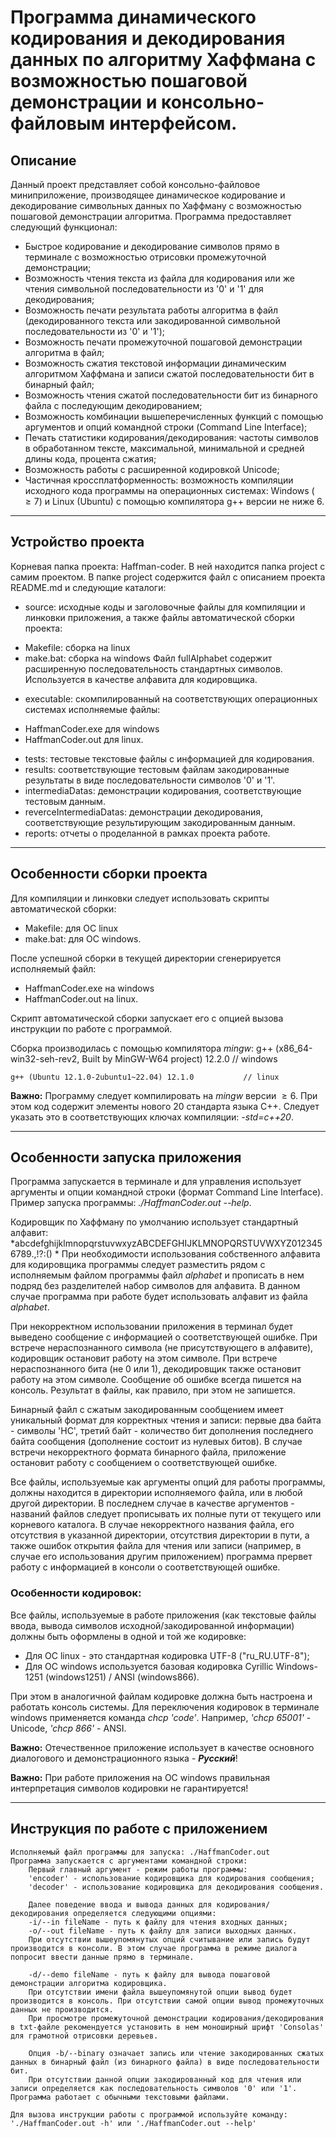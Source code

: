 # Программа динамического кодирования и декодирования данных по алгоритму Хаффмана с возможностью пошаговой демонстрации и консольно-файловым интерфейсом.

## Описание

Данный проект представляет собой консольно-файловое миниприложение, производящее динамическое кодирование и декодирование символьных данных 
по Хаффману с возможностью пошаговой демонстрации алгоритма. Программа предоставляет следующий функционал:

- Быстрое кодирование и декодирование символов прямо в терминале с возможностью отрисовки промежуточной демонстрации;
- Возможность чтения текста из файла для кодирования или же чтения символьной последовательности из '0' и '1' для декодирования;
- Возможность печати результата работы алгоритма в файл (декодированного текста или закодированной символьной последовательности из '0' и '1');
- Возможность печати промежуточной пошаговой демонстрации алгоритма в файл;
- Возможность сжатия текстовой информации динамическим алгоритмом Хаффмана и записи сжатой последовательности бит в бинарный файл;
- Возможность чтения сжатой последовательности бит из бинарного файла с последующим декодированием;
- Возможность комбинации вышеперечисленных функций с помощью аргументов и опций командной строки (Command Line Interface);
- Печать статистики кодирования/декодирования: частоты символов в обработанном тексте, максимальной, минимальной и средней длины кода, процента сжатия;
- Возможность работы с расширенной кодировкой Unicode;
- Частичная кроссплатформенность: возможность компиляции исходного кода программы на операционных системах: Windows ($\geq 7$) и Linux (Ubuntu) с помощью компилятора g++ версии не ниже 6.

---
## Устройство проекта

Корневая папка проекта: Haffman-coder. В ней находится папка project с самим проектом.
В папке project содержится файл с описанием проекта README.md и следующие каталоги:

- source: исходные коды и заголовочные файлы для компиляции и линковки приложения, а также файлы автоматической сборки проекта:
* Makefile: сборка на linux
* make.bat: сборка на windows
Файл fullAlphabet содержит расширенную последовательность стандартных символов. Используется в качестве алфавита для кодировщика.
- executable: скомпилированный на соответствующих операционных системах исполняемые файлы:
* HaffmanCoder.exe для windows
* HaffmanCoder.out для linux.
- tests: тестовые текстовые файлы с информацией для кодирования.
- results: соответствующие тестовым файлам закодированные результаты в виде последовательности символов '0' и '1'.
- intermediaDatas: демонстрации кодирования, соответствующие тестовым данным.
- reverceIntermediaDatas: демонстрации декодирования, соответствующие результирующим закодированным данным.
- reports: отчеты о проделанной в рамках проекта работе.

---
## Особенности сборки проекта

Для компиляции и линковки следует использовать скрипты автоматической сборки:
- Makefile: для ОС linux
- make.bat: для ОС windows.

После успешной сборки в текущей директории сгенерируется исполняемый файл:
- HaffmanCoder.exe на windows
- HaffmanCoder.out на linux.

Скрипт автоматической сборки запускает его с опцией вызова инструкции по работе с программой.

Сборка производилась с помощью компилятора *mingw*:
	g++ (x86_64-win32-seh-rev2, Built by MinGW-W64 project) 12.2.0 	// windows

	g++ (Ubuntu 12.1.0-2ubuntu1~22.04) 12.1.0 			// linux

**Важно:** 
Программу следует компилировать на *mingw* версии $\geq 6$. При этом код содержит элементы нового 20 стандарта языка C++. 
Следует указать это в соответствующих ключах компиляции: *-std=c++20*.

---
## Особенности запуска приложения

Программа запускается в терминале и для управления использует аргументы и опции командной строки (формат Command Line Interface). 
Пример запуска программы: *./HaffmanCoder.out --help*.

Кодировщик по Хаффману по умолчанию использует стандартный алфавит: *abcdefghijklmnopqrstuvwxyzABCDEFGHIJKLMNOPQRSTUVWXYZ0123456789.,!?:() *
При необходимости использования собственного алфавита для кодировщика программы следует разместить рядом с исполняемым файлом программы файл *alphabet* и прописать в нем подряд без разделителей набор символов для алфавита.
В данном случае программа при работе будет использовать алфавит из файла *alphabet*.

При некорректном использовании приложения в терминал будет выведено сообщение с информацией о соответствующей ошибке. 
При встрече нераспознанного символа (не присутствующего в алфавите), кодировщик остановит работу на этом символе.
При встрече нераспознанного бита (не 0 или 1), декодировщик также остановит работу на этом символе.
Сообщение об ошибке всегда пишется на консоль. Результат в файлы, как правило, при этом не запишется.

Бинарный файл с сжатым закодированным сообщением имеет уникальный формат для корректных чтения и записи: 
первые два байта - символы 'HC', третий байт - количество бит дополнения последнего байта сообщения (дополнение состоит из нулевых битов).
В случае встречи некорректного формата бинарного файла, приложение остановит работу с сообщением о соответствующей ошибке.

Все файлы, используемые как аргументы опций для работы программы, должны находится в директории исполняемого файла, или в любой другой директории.
В последнем случае в качестве аргументов - названий файлов следует прописывать их полные пути от текущего или корневого каталога.
В случае некорректного названия файла, его отсутствия в указанной директории, отсутствия директории в пути, а также ошибок открытия файла 
для чтения или записи (например, в случае его использования другим приложением) программа прервет работу с информацией в консоли о соответствующей ошибке.

### Особенности кодировок:

Все файлы, используемые в работе приложения (как текстовые файлы ввода, вывода символов исходной/закодированной информации) должны быть оформлены в одной и той же кодировке:
- Для ОС linux - это стандартная кодировка UTF-8 ("ru_RU.UTF-8");
- Для ОС windows используется базовая кодировка Cyrillic Windows-1251 (windows1251) / ANSI (windows866). 

При этом в аналогичной файлам кодировке должна быть настроена и работать консоль системы. 
Для переключения кодировок в терминале windows применяется команда *chcp 'code'*. Например, *'chcp 65001'* - Unicode, *'chcp 866'* - ANSI.

**Важно:** Отечественное приложение использует в качестве основного диалогового и демонстрационного языка - ***Русский***!

**Важно:** При работе приложения на ОС windows правильная интерпретация символов кодировки не гарантируется!

---
## Инструкция по работе с приложением

	Исполняемый файл программы для запуска: ./HaffmanCoder.out
	Программа запускается с аргументами командной строки:
	    Первый главный аргумент - режим работы программы:
		'encoder' - использование кодировщика для кодирования сообщения;
		'decoder' - использование кодировщика для декодирования сообщения.

	    Далее поведение ввода и вывода данных для кодирования/декодирования определяется следующими опциями:
		-i/--in fileName - путь к файлу для чтения входных данных;
		-o/--out fileName - путь к файлу для записи выходных данных.
		При отсутствии вышеупомянутых опций считывание или запись будут производится в консоли. В этом случае программа в режиме диалога попросит ввести данные прямо в терминале.

		-d/--demo fileName - путь к файлу для вывода пошаговой демонстрации алгоритма кодировщика.
		При отсутствии имени файла вышеупомянутой опции вывод будет производится в консоль. При отсутствии самой опции вывод промежуточных данных не производится.
		При просмотре промежуточной демонстрации кодирования/декодирования в txt-файле рекомендуется установить в нем моноширный шрифт 'Consolas' для грамотной отрисовки деревьев.

		Опция -b/--binary означает запись или чтение закодированных сжатых данных в бинарный файл (из бинарного файла) в виде последовательности бит.
		При отсутствии данной опции закодированный код для чтения или записи определяется как последовательность символов '0' или '1'. Программа работает с обычными текстовыми файлами.

	Для вызова инструкции работы с программой используйте команду: './HaffmanCoder.out -h' или './HaffmanCoder.out --help'
